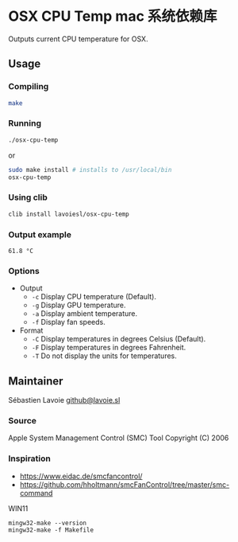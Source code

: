 # OSX CPU Temp   mac 系统依赖库

Outputs current CPU temperature for OSX.

## Usage

### Compiling

```bash
make
```

### Running

```bash
./osx-cpu-temp
```

or

```bash
sudo make install # installs to /usr/local/bin
osx-cpu-temp
```

### Using clib

```bash
clib install lavoiesl/osx-cpu-temp
```

### Output example

```
61.8 °C
```

### Options

* Output
    * `-c` Display CPU temperature (Default).
    * `-g` Display GPU temperature.
    * `-a` Display ambient temperature.
    * `-f` Display fan speeds.
* Format
    * `-C` Display temperatures in degrees Celsius (Default).
    * `-F` Display temperatures in degrees Fahrenheit.
    * `-T` Do not display the units for temperatures.

## Maintainer

Sébastien Lavoie <github@lavoie.sl>

### Source

Apple System Management Control (SMC) Tool
Copyright (C) 2006

### Inspiration

 * https://www.eidac.de/smcfancontrol/
 * https://github.com/hholtmann/smcFanControl/tree/master/smc-command



WIN11  


```shell
mingw32-make --version
mingw32-make -f Makefile
```
